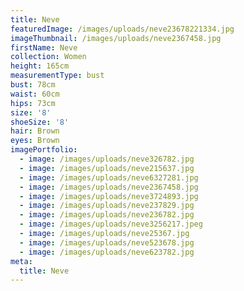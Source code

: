 ```yaml
---
title: Neve
featuredImage: /images/uploads/neve23678221334.jpg
imageThumbnail: /images/uploads/neve2367458.jpg
firstName: Neve
collection: Women
height: 165cm
measurementType: bust
bust: 78cm
waist: 60cm
hips: 73cm
size: '8'
shoeSize: '8'
hair: Brown
eyes: Brown
imagePortfolio:
  - image: /images/uploads/neve326782.jpg
  - image: /images/uploads/neve215637.jpg
  - image: /images/uploads/neve6327281.jpg
  - image: /images/uploads/neve2367458.jpg
  - image: /images/uploads/neve3724893.jpg
  - image: /images/uploads/neve237829.jpg
  - image: /images/uploads/neve236782.jpg
  - image: /images/uploads/neve3256217.jpeg
  - image: /images/uploads/neve25367.jpg
  - image: /images/uploads/neve523678.jpg
  - image: /images/uploads/neve623782.jpg
meta:
  title: Neve
---
```


